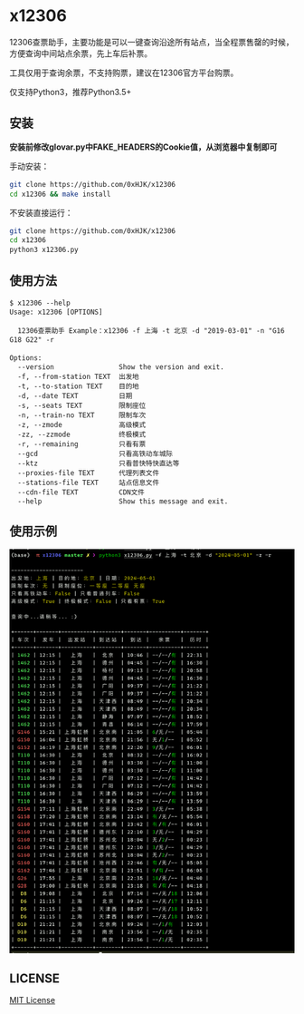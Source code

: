 # x12306

12306查票助手，主要功能是可以一键查询沿途所有站点，当全程票售罄的时候，方便查询中间站点余票，先上车后补票。

工具仅用于查询余票，不支持购票，建议在12306官方平台购票。

仅支持Python3，推荐Python3.5+


## 安装

**安装前修改glovar.py中FAKE_HEADERS的Cookie值，从浏览器中复制即可**

手动安装：
```bash
git clone https://github.com/0xHJK/x12306
cd x12306 && make install
```

不安装直接运行：
```bash
git clone https://github.com/0xHJK/x12306
cd x12306
python3 x12306.py
```

## 使用方法

```
$ x12306 --help
Usage: x12306 [OPTIONS]

  12306查票助手 Example：x12306 -f 上海 -t 北京 -d "2019-03-01" -n "G16 G18 G22" -r

Options:
  --version                Show the version and exit.
  -f, --from-station TEXT  出发地
  -t, --to-station TEXT    目的地
  -d, --date TEXT          日期
  -s, --seats TEXT         限制座位
  -n, --train-no TEXT      限制车次
  -z, --zmode              高级模式
  -zz, --zzmode            终极模式
  -r, --remaining          只看有票
  --gcd                    只看高铁动车城际
  --ktz                    只看普快特快直达等
  --proxies-file TEXT      代理列表文件
  --stations-file TEXT     站点信息文件
  --cdn-file TEXT          CDN文件
  --help                   Show this message and exit.
```

## 使用示例

![](https://github.com/0xHJK/x12306/raw/master/docs/preview.png)

## LICENSE
[MIT License](https://github.com/0xHJK/x12306/blob/master/LICENSE)
